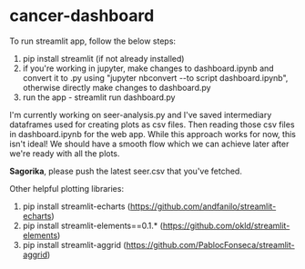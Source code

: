 # cancer-dashboard
To run streamlit app, follow the below steps:

1. pip install streamlit (if not already installed)
2. if you're working in jupyter, make changes to dashboard.ipynb and convert it to .py using "jupyter nbconvert --to script dashboard.ipynb", otherwise directly make changes to dashboard.py
3. run the app - streamlit run dashboard.py

I'm currently working on seer-analysis.py and I've saved intermediary dataframes used for creating plots as csv files. Then reading those csv files in dashboard.ipynb for the web app. While this approach works for now, this isn't ideal! We should have a smooth flow which we can achieve later after we're ready with all the plots.

**Sagorika**, please push the latest seer.csv that you've fetched.

Other helpful plotting libraries:

1. pip install streamlit-echarts (https://github.com/andfanilo/streamlit-echarts)
2. pip install streamlit-elements==0.1.* (https://github.com/okld/streamlit-elements)
3. pip install streamlit-aggrid (https://github.com/PablocFonseca/streamlit-aggrid)
